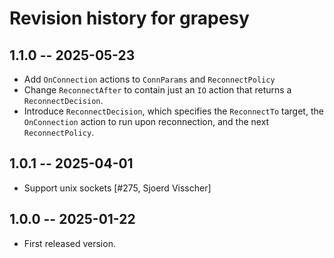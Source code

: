 # Revision history for grapesy

## 1.1.0 -- 2025-05-23

* Add `OnConnection` actions to `ConnParams` and `ReconnectPolicy`
* Change `ReconnectAfter` to contain just an `IO` action that returns a
  `ReconnectDecision`.
* Introduce `ReconnectDecision`, which specifies the `ReconnectTo` target, the
  `OnConnection` action to run upon reconnection, and the next
  `ReconnectPolicy`.

## 1.0.1 -- 2025-04-01

* Support unix sockets [#275, Sjoerd Visscher]

## 1.0.0 -- 2025-01-22

* First released version.
